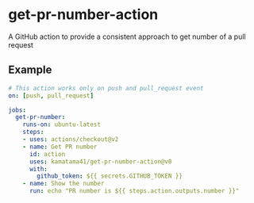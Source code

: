 # get-pr-number-action

A GitHub action to provide a consistent approach to get number of a pull request

## Example

```yaml
# This action works only on push and pull_request event
on: [push, pull_request]

jobs:
  get-pr-number:
    runs-on: ubuntu-latest
    steps:
    - uses: actions/checkout@v2
    - name: Get PR number
      id: action
      uses: kamatama41/get-pr-number-action@v0
      with:
        github_token: ${{ secrets.GITHUB_TOKEN }}
    - name: Show the number
      run: echo "PR number is ${{ steps.action.outputs.number }}"
```
